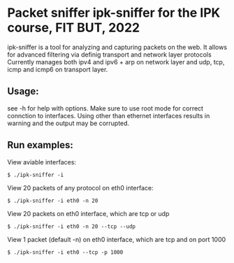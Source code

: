 # Packet sniffer ipk-sniffer for the IPK course, FIT BUT, 2022
ipk-sniffer is a tool for analyzing and capturing packets on the web. 
It allows for advanced filtering via definig transport and network layer protocols
Currently manages both ipv4 and ipv6 + arp on network layer and udp, tcp, icmp and icmp6 on transport layer.


## Usage:
see -h for help with options.
Make sure to use root mode for correct connction to interfaces.
Using other than ethernet interfaces results in warning and the output may be corrupted.

## Run examples:

View aviable interfaces:
```
$ ./ipk-sniffer -i
```

View 20 packets of any protocol on eth0 interface:
```
$ ./ipk-sniffer -i eth0 -n 20 
```

View 20 packets on eth0 interface, which are tcp or udp
```
$ ./ipk-sniffer -i eth0 -n 20 --tcp --udp
```

View 1 packet (default -n) on eth0 interface, which are tcp and on port 1000
```
$ ./ipk-sniffer -i eth0 --tcp -p 1000
```